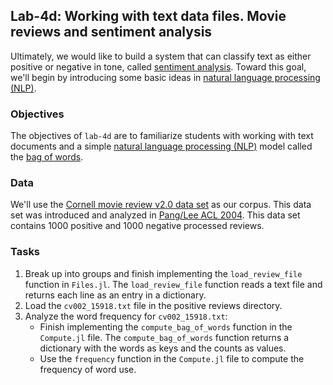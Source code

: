 ## Lab-4d: Working with text data files. Movie reviews and sentiment analysis

Ultimately, we would like to build a system that can classify text as either positive or negative in tone, called [sentiment analysis](https://en.wikipedia.org/wiki/Sentiment_analysis). Toward this goal, we'll begin by introducing some basic ideas in [natural language processing (NLP)](https://en.wikipedia.org/wiki/Natural_language_processing).

### Objectives
The objectives of `lab-4d` are to familiarize students with working with text documents and a simple [natural language processing (NLP)](https://en.wikipedia.org/wiki/Natural_language_processing) model called the 
[bag of words](https://en.wikipedia.org/wiki/Bag-of-words_model).

### Data
We'll use the [Cornell movie review v2.0 data set](http://www.cs.cornell.edu/people/pabo/movie-review-data) as our corpus. This data set was introduced and analyzed in [Pang/Lee ACL 2004](https://aclanthology.org/P04-1035/). This data set contains 1000 positive and 1000 negative processed reviews.

### Tasks
1. Break up into groups and finish implementing the `load_review_file` function in `Files.jl`. The `load_review_file` function reads a text file and returns each line as an entry in a dictionary. 
1. Load the `cv002_15918.txt` file in the positive reviews directory. 
1. Analyze the word frequency for `cv002_15918.txt`:
    * Finish implementing the `compute_bag_of_words` function in the `Compute.jl` file. The `compute_bag_of_words` function returns a dictionary with the words as keys and the counts as values.
    * Use the `frequency` function in the `Compute.jl` file to compute the frequency of word use. 
